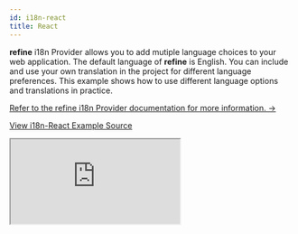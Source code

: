 ```yaml
---
id: i18n-react
title: React
---
```


**refine** i18n Provider allows you to add mutiple language choices to your web application. The default language of **refine** is English. You can include and use your own translation in the project for different language preferences. This example shows how to use different language options and translations in practice.

[Refer to the refine i18n Provider documentation for more information. →](/docs/core/providers/i18n-provider/)

[View i18n-React Example Source](https://github.com/pankod/refine/tree/master/examples/i18n)

<iframe src="https://codesandbox.io/embed/refine-i18n-example-k22ps?autoresize=1&fontsize=14&theme=dark&view=preview"
style={{width: "100%", height:"80vh", border: "0px", borderRadius: "8px", overflow:"hidden"}}
    title="refine-i18n-example"
    allow="accelerometer; ambient-light-sensor; camera; encrypted-media; geolocation; gyroscope; hid; microphone; midi; payment; usb; vr; xr-spatial-tracking"
    sandbox="allow-forms allow-modals allow-popups allow-presentation allow-same-origin allow-scripts"
></iframe>
